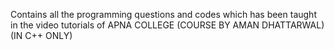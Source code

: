 Contains all the programming questions and codes which has been taught in the video tutorials of APNA COLLEGE (COURSE BY AMAN DHATTARWAL)
(IN C++ ONLY)
